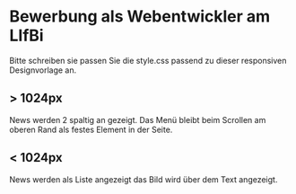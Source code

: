 # Bewerbung als Webentwickler am LIfBi 

Bitte schreiben sie passen Sie die style.css passend zu dieser responsiven Designvorlage an.

## > 1024px

News werden 2 spaltig an gezeigt. Das Menü bleibt beim Scrollen am oberen Rand als festes Element in der Seite. 

## < 1024px

News werden als Liste angezeigt das Bild wird über dem Text angezeigt.